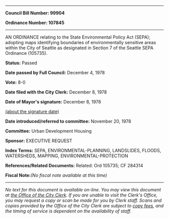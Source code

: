 

********

**Council Bill Number: 99904**
   
**Ordinance Number: 107845**
********

 AN ORDINANCE relating to the State Environmental Policy Act (SEPA); adopting maps identifying boundaries of environmentally sensitive areas within the City of Seattle as designated in Section 7 of the Seattle SEPA Ordinance (105735).

**Status:** Passed
   
**Date passed by Full Council:** December 4, 1978
   
**Vote:** 8-0
   
**Date filed with the City Clerk:** December 8, 1978
   
**Date of Mayor's signature:** December 8, 1978
   
[(about the signature date)](/~public/approvaldate.htm)
   
   
   
**Date introduced/referred to committee:** November 20, 1978
   
**Committee:** Urban Development Housing
   
**Sponsor:** EXECUTIVE REQUEST
   
   
**Index Terms:** SEPA, ENVIRONMENTAL-PLANNING, LANDSLIDES, FLOODS, WATERSHEDS, MAPPING, ENVIRONMENTAL-PROTECTION

**References/Related Documents:** Related: Ord 105735; CF 284314

**Fiscal Note:**_(No fiscal note available at this time)_
********

_No text for this document is available on-line. You may view this document at [the Office of the City Clerk](http://www.seattle.gov/leg/clerk/contactUs.htm). If you are unable to visit the Clerk's Office, you may request a copy or scan be made for you by Clerk staff. Scans and copies provided by the Office of the City Clerk are subject to [copy fees](http://clerk.seattle.gov/~public/clerkfees.htm), and the timing of service is dependent on the availability of staff._

